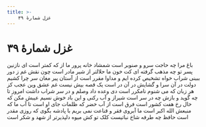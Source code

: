 ```yaml
---
title: >-
    غزل شمارهٔ ۳۹
---
```

# غزل شمارهٔ ۳۹

باغ مرا چه حاجت سرو و صنوبر است
شمشاد خانه پرور ما از که کمتر است
ای نازنین پسر تو چه مذهب گرفته ای
کت خون ما حلالتر از شیر مادر است
چون نقش غم ز دور ببینی شراب خواه
تشخیص کرده ایم و مداوا مقرر است
از آستان پیر مغان سر چرا کشیم
دولت در آن سرا و گشایش در آن در است
یک قصه بیش نیست غم عشق وین عجب
کز هر زبان که می شنوم نامکرر است
دی وعده داد وصلم و در سر شراب داشت
امروز تا چه گوید و بازش چه در سر است
شیراز و آب رکنی و این باد خوش نسیم
عیبش مکن که خال رخ هفت کشور است
فرق است از آب خضر که ظلمات جای او است
تا آب ما که منبعش الله اکبر است
ما آبروی فقر و قناعت نمی بریم
با پادشه بگوی که روزی مقدر است
حافظ چه طرفه شاخ نباتیست کلک تو
کش میوه دلپذیرتر از شهد و شکر است
